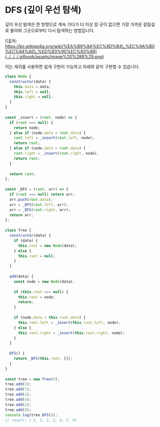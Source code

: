 # DFS \(깊이 우선 탐색\)

깊이 우선 탐색은 한 방향으로 계속 가다가 더 이상 갈 곳이 없으면 가장 가까운 갈림길로 돌아와 그곳으로부터 다시 탐색하는 방법입니다.

![&#xCD9C;&#xCC98;: https://ko.wikipedia.org/wiki/%EA%B9%8A%EC%9D%B4\_%EC%9A%B0%EC%84%A0\_%ED%83%90%EC%83%89](../../../.gitbook/assets/image%20%288%29.png)

이는 재귀를 사용하면 쉽게 구현이 가능하고 아래와 같이 구현할 수 있습니다.

```javascript
class Node {
  constructor(data) {
    this.data = data;
    this.left = null;
    this.right = null;
  }
}

const _insert = (root, node) => {
  if (root === null) {
    return node;
  } else if (node.data < root.data) {
    root.left = _insert(root.left, node);
    return root;
  } else if (node.data > root.data) {
    root.right = _insert(root.right, node);
    return root;
  }

  return root;
};

const _DFS = (root, arr) => {
  if (root === null) return arr;
  arr.push(root.data);
  arr = _DFS(root.left, arr);
  arr = _DFS(root.right, arr);
  return arr;
};

class Tree {
  constructor(data) {
    if (data) {
      this.root = new Node(data);
    } else {
      this.root = null;
    }
  }

  add(data) {
    const node = new Node(data);

    if (this.root === null) {
      this.root = node;
      return;
    }

    if (node.data < this.root.data) {
      this.root.left = _insert(this.root.left, node);
    } else {
      this.root.right = _insert(this.root.right, node);
    }
  }

  DFS() {
    return _DFS(this.root, []);
  }
}

const tree = new Tree(5);
tree.add(3);
tree.add(7);
tree.add(1);
tree.add(4);
tree.add(2);
tree.add(9);
console.log(tree.DFS());
// result: [ 5, 3, 1, 2, 4, 7, 9]
```



